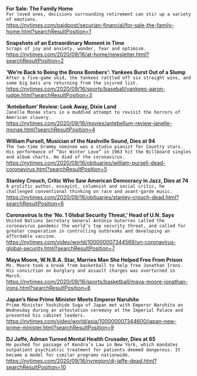 **For Sale: The Family Home**\
`For loved ones, decisions surrounding retirement can stir up a variety of emotions.`\
https://nytimes.com/paidpost/securian-financial/for-sale-the-family-home.html?searchResultPosition=1

**Snapshots of an Extraordinary Moment in Time**\
`Scraps of joy and anxiety, wonder, fear and optimism.`\
https://nytimes.com/2020/09/16/at-home/newsletter.html?searchResultPosition=2

**‘We’re Back to Being the Bronx Bombers’: Yankees Burst Out of a Slump**\
`After a five-game skid, the Yankees rattled off six straight wins, and some big bats are returning from the injured list.`\
https://nytimes.com/2020/09/16/sports/baseball/yankees-aaron-judge.html?searchResultPosition=3

**‘Antebellum’ Review: Look Away, Dixie Land**\
`Janelle Monáe stars in a muddled attempt to revisit the horrors of American slavery.`\
https://nytimes.com/2020/09/16/movies/antebellum-review-janelle-monae.html?searchResultPosition=4

**William Pursell, Musician of the Nashville Sound, Dies at 94**\
`The two-time Grammy nominee was a studio pianist for Country stars. His performance of “Our Winter Love” in 1963 hit the Billboard singles and album charts. He died of the coronavirus.`\
https://nytimes.com/2020/09/16/obituaries/william-pursell-dead-coronavirus.html?searchResultPosition=5

**Stanley Crouch, Critic Who Saw American Democracy in Jazz, Dies at 74**\
`A prolific author, essayist, columnist and social critic, he challenged conventional thinking on race and avant-garde music.`\
https://nytimes.com/2020/09/16/obituaries/stanley-crouch-dead.html?searchResultPosition=6

**Coronavirus Is the ‘No. 1 Global Security Threat,’ Head of U.N. Says**\
`United Nations Secretary General António Guterres called the coronavirus pandemic the world’s top security threat, and called for greater cooperation in controlling outbreaks and developing an affordable vaccine.`\
https://nytimes.com/video/world/100000007344569/un-coronavirus-global-security.html?searchResultPosition=7

**Maya Moore, W.N.B.A. Star, Marries Man She Helped Free From Prison**\
`Ms. Moore took a break from basketball to help free Jonathan Irons. His conviction on burglary and assault charges was overturned in March.`\
https://nytimes.com/2020/09/16/sports/basketball/maya-moore-jonathan-irons.html?searchResultPosition=8

**Japan’s New Prime Minister Meets Emperor Naruhito**\
`Prime Minister Yoshihide Suga of Japan met with Emperor Naruhito on Wednesday during an attestation ceremony at the Imperial Palace and presented his cabinet leaders.`\
https://nytimes.com/video/world/asia/100000007344600/japan-new-prime-minister.html?searchResultPosition=9

**DJ Jaffe, Adman Turned Mental Health Crusader, Dies at 65**\
`He pushed for passage of Kendra’s Law in New York, which mandates outpatient psychiatric treatment for patients deemed dangerous. It became a model for similar programs nationwide.`\
https://nytimes.com/2020/09/16/nyregion/dj-jaffe-dead.html?searchResultPosition=10

